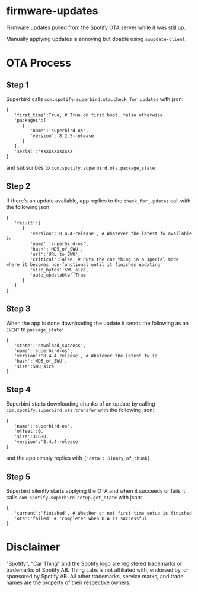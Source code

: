 # firmware-updates
Firmware updates pulled from the Spotify OTA server while it was still up.

Manually applying updates is annoying but doable using `swupdate-client`.

# OTA Process
## Step 1
Superbird calls `com.spotify.superbird.ota.check_for_updates` with json:
```
{
   'first_time':True, # True on first boot, false otherwise
   'packages':[
      {
         'name':'superbird-os',
         'version':'8.2.5-release'
      }
   ],
   'serial':'XXXXXXXXXXXX'
}
```
and subscribes to `com.spotify.superbird.ota.package_state`

## Step 2
If there's an update available, app replies to the `check_for_updates` call with the following json:
```
{
   'result':[
      {
         'version':'8.4.4-release', # Whatever the latest fw available is
         'name':'superbird-os',
         'hash':'MD5_of_SWU',
         'url':'URL_to_SWU',
         'critical':False, # Puts the car thing in a special mode where it becomes non-functional until it finishes updating
         'size_bytes':SWU_size,
         'auto_updatable':True
      }
   ]
}
```

## Step 3
When the app is done downloading the update it sends the following as an `EVENT` to `package_state`:
```
{
   'state':'download_success',
   'name':'superbird-os',
   'version':'8.4.4-release', # Whatever the latest fw is
   'hash':'MD5_of_SWU',
   'size':SWU_size
}
```

## Step 4
Superbird starts downloading chunks of an update by calling `com.spotify.superbird.ota.transfer` with the following json:
```
{
   'name':'superbird-os',
   'offset':0,
   'size':31680,
   'version':'8.4.4-release'
}
```
and the app simply replies with `{'data': Binary_of_chunk}`

## Step 5
Superbird silently starts applying the OTA and when it succeeds or fails it calls `com.spotify.superbird.setup.get_state` with json:
```
{
   'current':'finished', # Whether or not first time setup is finished
   'ota':'failed' # 'complete' when OTA is successful
}
```

# Disclaimer
"Spotify", "Car Thing" and the Spotify logo are registered trademarks or trademarks of Spotify AB. Thing Labs is not affiliated with, endorsed by, or sponsored by Spotify AB. All other trademarks, service marks, and trade names are the property of their respective owners.
